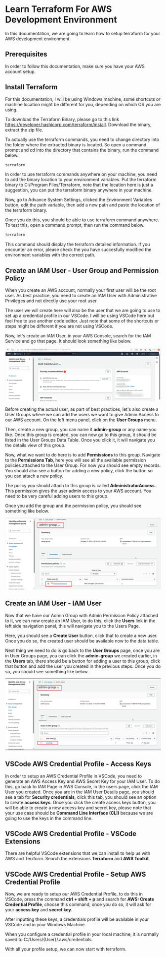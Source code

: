 # Learn Terraform For AWS Development Environment

In this documentation, we are going to learn how to setup terraform for your AWS development environment.

## Prerequisites

In order to follow this documentation, make sure you have your AWS account setup.

## Install Terraform

For this documentation, I will be using Windows machine, some shortcuts or machine location might be different for you, depending on which OS you are using.

To download the Terraform Binary, please go to this link https://developer.hashicorp.com/terraform/install. Download the binary, extract the zip file.

To actually use the terraform commands, you need to change directory into the folder where the extracted binary is located. So open a command prompt and cd into the directory that contains the binary, run the command below.

```bash
terraform
```

In order to use terraform commands anywhere on your machine, you need to add the binary location to your environment variables. Put the terraform binary to C:/Program Files/Terraform, note that the location here is just a suggestion, you can put the terraform binary anywhere in your machine.

Now, go to Advance System Settings, clicked the Environment Variables button, edit the path variable, then add a new path and paste the location of the terraform binary.

Once you do this, you should be able to use terraform command anywhere. To test this, open a command prompt, then run the command below.

```bash
terraform
```

This command should display the terraform detailed information. If you encounter an error, please check the you have succesfully modified the environment variables with the correct path.

## Create an IAM User - User Group and Permission Policy

When you create an AWS account, normally your first user will be the root user. As best practice, you need to create an IAM User with Administrative Privileges and not directly use your root user.

The user we will create here will also be the user that we are going to use to set up a credential profile in our VSCode. I will be using VSCode here but feel free to use another code editor. Just note that some of the shortcuts or steps might be different if you are not using VSCode.

Now, let's create an IAM User, in your AWS Console, search for the IAM Service and go that page. It should look something like below.

![IAM Home Page](<images/IAM Home Page.png>)

Before creating the actual user, as part of best practices, let's also create a User Groups where we can add the users we want to give Admin Access to our AWS account. On the left menu panel, click on the **User Groups** menu.

Then, create a new group, you can name it **admin-group** or any name you like. Once this group is created, you can now go to this group, it should be listed in the User Groups Data Table. Once you click it, it will navigate you the details view of this group.

Now, what we want to do here is to add **Permissions** to this group. Navigate to the **Permissions Tab**, here you will see all the available permission policies attached to the User Group. For now you should see empty records. You should also see a button for adding a new policy, click the button so you can attach a new policy.

The policy you should attach to this group is called **AdministratorAccess**. This permission gives the user admin access to your AWS account. You need to be very careful adding users to this group.

Once you add the group and the permission policy, you should see something like below.

![Admin Group Permission Policy](<images/Admin Group Permission Policy.png>)

## Create an IAM User - IAM User

Now that we have our Admin Group with Admin Permission Policy attached to it, we can now create an IAM User, to do this, click the **Users** link in the left side navigation panel, this will navigate you to the Users Page.

Here, you should see a **Create User** button, click that to create a new user. Once you do so, the created user should be available now to the data table.

Next thing we need to do is go back to the **User Groups** page, once you are in User Groups page, you can click the **admin-group** we created earlier, in the **Users** tab, there should be a button for adding a user to this group, click that button and add the user you created in the previous steps. Once you do so, you should see something like below.

![Admin User](<images/Admin User.png>)

## VSCode AWS Credential Profile - Access Keys

In order to setup an AWS Credential Profile in VSCode, you need to generate an AWS Access Key and AWS Secret Key for your IAM User. To do this, go back to IAM Page in AWS Console, in the users page, click the IAM User you created. Once you are in the IAM User Details page, you should see a tab for **Security credentials**, click this tab, you should see an option to create **access keys**. Once you click the create access keys button, you will be able to create a new access key and secret key, please note that your use case should be **Command Line Interface (CLI)** because we are going to use the keys in the command line.

## VSCode AWS Credential Profile - VSCode Extensions

There are helpful VSCode extensions that we can install to help us with AWS and Terrform. Search the extensions **Terraform** and **AWS Toolkit**

## VSCode AWS Credential Profile - Setup AWS Credential Profile

Now, we are ready to setup our AWS Credential Profile, to do this in VSCode, press the command **ctrl + shift + p** and search for **AWS: Create Credential Profile**, choose this command, once you do so, it will ask for your **access key** and **secret key**.

After inputting these keys, a credentials profile will be available in your VSCode and in your Windows Machine.

When you configure a credential profile in your local machine, it is normally saved to C:/Users/{User}/.aws/credentials.

With all your profile setup, we can now start with terraform.
